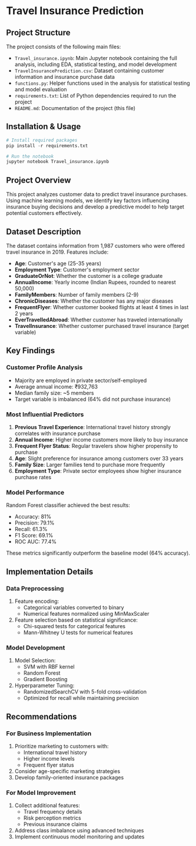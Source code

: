 # Travel Insurance Prediction

## Project Structure
The project consists of the following main files:

- `Travel_insurance.ipynb`: Main Jupyter notebook containing the full analysis, including EDA, statistical testing, and model development
- `TravelInsurancePrediction.csv`: Dataset containing customer information and insurance purchase data
- `functions.py`: Helper functions used in the analysis for statistical testing and model evaluation
- `requirements.txt`: List of Python dependencies required to run the project
- `README.md`: Documentation of the project (this file)

## Installation & Usage
```python
# Install required packages
pip install -r requirements.txt

# Run the notebook
jupyter notebook Travel_insurance.ipynb
```

## Project Overview
This project analyzes customer data to predict travel insurance purchases. Using machine learning models, we identify key factors influencing insurance buying decisions and develop a predictive model to help target potential customers effectively.

## Dataset Description
The dataset contains information from 1,987 customers who were offered travel insurance in 2019. Features include:

- **Age**: Customer's age (25-35 years)
- **Employment Type**: Customer's employment sector 
- **GraduateOrNot**: Whether the customer is a college graduate
- **AnnualIncome**: Yearly income (Indian Rupees, rounded to nearest 50,000)
- **FamilyMembers**: Number of family members (2-9)
- **ChronicDiseases**: Whether the customer has any major diseases
- **FrequentFlyer**: Whether customer booked flights at least 4 times in last 2 years 
- **EverTravelledAbroad**: Whether customer has traveled internationally
- **TravelInsurance**: Whether customer purchased travel insurance (target variable)

## Key Findings

### Customer Profile Analysis
- Majority are employed in private sector/self-employed
- Average annual income: ₹932,763
- Median family size: ~5 members
- Target variable is imbalanced (64% did not purchase insurance)

### Most Influential Predictors
1. **Previous Travel Experience**: International travel history strongly correlates with insurance purchase
2. **Annual Income**: Higher income customers more likely to buy insurance
3. **Frequent Flyer Status**: Regular travelers show higher propensity to purchase
4. **Age**: Slight preference for insurance among customers over 33 years
5. **Family Size**: Larger families tend to purchase more frequently
6. **Employment Type**: Private sector employees show higher insurance purchase rates

### Model Performance
Random Forest classifier achieved the best results:
- Accuracy: 81%
- Precision: 79.1%
- Recall: 61.3%
- F1 Score: 69.1%
- ROC AUC: 77.4%

These metrics significantly outperform the baseline model (64% accuracy).

## Implementation Details

### Data Preprocessing
1. Feature encoding:
   - Categorical variables converted to binary 
   - Numerical features normalized using MinMaxScaler
2. Feature selection based on statistical significance:
   - Chi-squared tests for categorical features
   - Mann-Whitney U tests for numerical features

### Model Development
1. Model Selection:
   - SVM with RBF kernel
   - Random Forest
   - Gradient Boosting
2. Hyperparameter Tuning:
   - RandomizedSearchCV with 5-fold cross-validation
   - Optimized for recall while maintaining precision

## Recommendations

### For Business Implementation
1. Prioritize marketing to customers with:
   - International travel history
   - Higher income levels
   - Frequent flyer status
2. Consider age-specific marketing strategies
3. Develop family-oriented insurance packages

### For Model Improvement
1. Collect additional features:
   - Travel frequency details
   - Risk perception metrics
   - Previous insurance claims
2. Address class imbalance using advanced techniques
3. Implement continuous model monitoring and updates